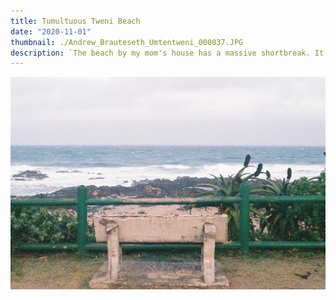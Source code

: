 ```yaml
---
title: Tumultuous Tweni Beach
date: "2020-11-01"
thumbnail: ./Andrew_Brauteseth_Umtentweni_000037.JPG
description: `The beach by my mom's house has a massive shortbreak. It's only 5 minutes down the road. We had just arrived from Johannesburg. It's a perpectual place. Living in memories from generation to generation. The family holidays. The ice-cream dropped on the pavement.`
---
```


![TweniBeach](./Andrew_Brauteseth_Umtentweni_000037.JPG)
